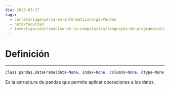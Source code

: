 ```yaml
---
dia: 2023-03-27
tags:
  - carrera/ingeniería-en-informática/orga/Pandas
  - nota/facultad
  - investigación/ciencias-de-la-computación/lenguajes-de-programación/Lenguaje-Python/Pandas
---
```

# Definición
---
``` Python
class pandas.DataFrame(data=None, index=None, columns=None, dtype=None, copy=None)
```

Es la estructura de pandas que permite aplicar operaciones a los datos.